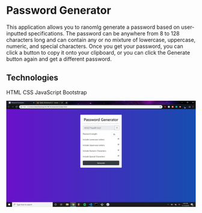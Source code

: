 # Password Generator

This application allows you to ranomlg generate a password based on user-inputted specifications. The password can be anywhere from 8 to 128 characters long and can contain any or no mixture of lowercase, uppercase, numeric, and special characters. Once you get your password, you can click a button to copy it onto your clipboard, or you can click the Generate button again and get a different password.

## Technologies
HTML
CSS
JavaScript
Bootstrap

![Screenshot 2](Assets/images/PasswordGeneratorExample.png)
